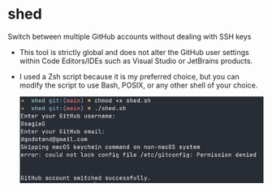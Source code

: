 # shed
Switch between multiple GitHub accounts without dealing with SSH keys

- This tool is strictly global and does not alter the GitHub user settings
  within Code Editors/IDEs such as Visual Studio or JetBrains products.

- I used a Zsh script because it is my preferred choice,
  but you can modify the script to use Bash, POSIX, or
  any other shell of your choice.

  ![shed](https://github.com/OsagieDG/shed/blob/main/shed.png)

